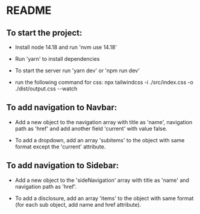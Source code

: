 # README

## To start the project:

* Install node 14.18 and run 'nvm use 14.18'

* Run 'yarn' to install dependencies

* To start the server run 'yarn dev' or 'npm run dev'
  
* run the following command for css: npx tailwindcss -i ./src/index.css -o ./dist/output.css --watch

## To add navigation to Navbar:

* Add a new object to the navigation array with title as 'name', navigation path as 'href' and add another field 'current' with value false.

* To add a dropdown, add an array 'subitems' to the object with same format except the 'current' attribute.

## To add navigation to Sidebar:

* Add a new object to the 'sideNavigation' array with title as 'name' and navigation path as 'href'.

* To add a disclosure, add an array 'items' to the object with same format (for each sub object, add name and href attribute).

